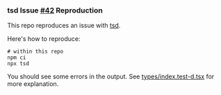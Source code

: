 ### tsd Issue [#42](https://github.com/SamVerschueren/tsd/issues/42) Reproduction

This repo reproduces an issue  with [tsd](https://github.com/SamVerschueren/tsd).

Here's how to reproduce:

```
# within this repo
npm ci
npx tsd
```

You should see some errors in the output. See [types/index.test-d.tsx](types/index.test-d.tsx) for more explanation.
